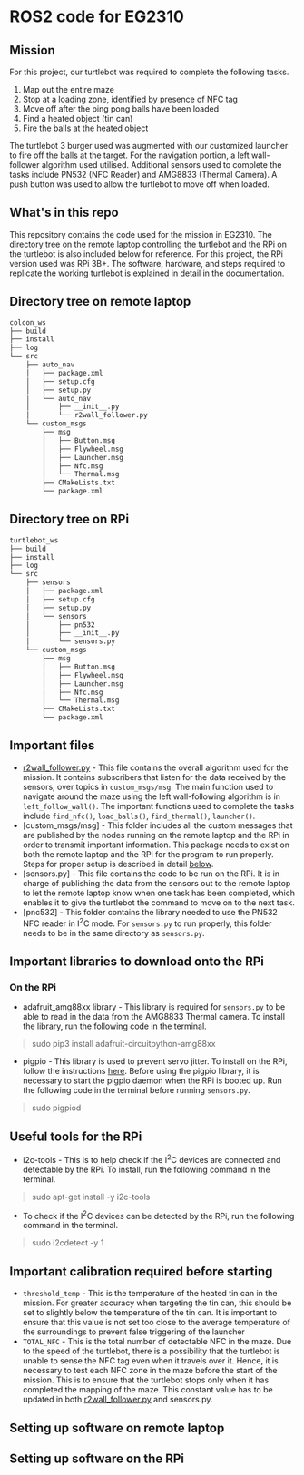 # ROS2 code for EG2310

## Mission
For this project, our turtlebot was required to complete the following tasks.

  1. Map out the entire maze
  2. Stop at a loading zone, identified by presence of NFC tag
  3. Move off after the ping pong balls have been loaded
  4. Find a heated object (tin can)
  5. Fire the balls at the heated object

The turtlebot 3 burger used was augmented with our customized launcher to fire off the balls at the target. For the navigation portion, a left wall-follower algorithm used utilised. Additional sensors used to complete the tasks include PN532 (NFC Reader) and AMG8833 (Thermal Camera). A push button was used to allow the turtlebot to move off when loaded.

## What's in this repo
This repository contains the code used for the mission in EG2310. The directory tree on the remote laptop controlling the turtlebot and the RPi on the turtlebot is also included below for reference. For this project, the RPi version used was RPi 3B+. The software, hardware, and steps required to replicate the working turtlebot is explained in detail in the documentation. 

## Directory tree on remote laptop
```bash
colcon_ws
├── build
├── install
├── log
└── src
    ├── auto_nav
    │   ├── package.xml
    │   ├── setup.cfg
    │   ├── setup.py
    │   └── auto_nav
    │       ├── __init__.py
    │       └── r2wall_follower.py
    └── custom_msgs
        ├── msg
        │   ├── Button.msg
        │   ├── Flywheel.msg
        │   ├── Launcher.msg
        │   ├── Nfc.msg
        │   └── Thermal.msg
        ├── CMakeLists.txt
        └── package.xml
```

## Directory tree on RPi
```bash
turtlebot_ws
├── build
├── install
├── log
└── src
    ├── sensors
    │   ├── package.xml
    │   ├── setup.cfg
    │   ├── setup.py
    │   └── sensors
    │       ├── pn532
    │       ├── __init__.py
    │       └── sensors.py
    └── custom_msgs
        ├── msg
        │   ├── Button.msg
        │   ├── Flywheel.msg
        │   ├── Launcher.msg
        │   ├── Nfc.msg
        │   └── Thermal.msg
        ├── CMakeLists.txt
        └── package.xml
```

## Important files
* [r2wall_follower.py](https://github.com/jaredoong/r2auto_nav/blob/main/r2wall_follower.py) - This file contains the overall algorithm used for the mission. It contains subscribers that listen for the data received by the sensors, over topics in ```custom_msgs/msg```. The main function used to navigate around the maze using the left wall-following algorithm is in ```left_follow_wall()```. The important functions used to complete the tasks include ```find_nfc()```, ```load_balls()```, ```find_thermal()```, ```launcher()```.
* [custom_msgs/msg] - This folder includes all the custom messages that are published by the nodes running on the remote laptop and the RPi in order to transmit important information. This package needs to exist on both the remote laptop and the RPi for the program to run properly. Steps for proper setup is described in detail [below](#Setting-up-software-on-remote-laptop).
* [sensors.py] - This file contains the code to be run on the RPi. It is in charge of publishing the data from the sensors out to the remote laptop to let the remote laptop know when one task has been completed, which enables it to give the turtlebot the command to move on to the next task.
* [pnc532] - This folder contains the library needed to use the PN532 NFC reader in I<sup>2</sup>C mode. For ```sensors.py``` to run properly, this folder needs to be in the same directory as ```sensors.py```.

## Important libraries to download onto the RPi
### On the RPi
* adafruit_amg88xx library - This library is required for ```sensors.py``` to be able to read in the data from the AMG8833 Thermal camera. To install the library, run the following code in the terminal.
> sudo pip3 install adafruit-circuitpython-amg88xx
* pigpio - This library is used to prevent servo jitter. To install on the RPi, follow the instructions [here](https://abyz.me.uk/rpi/pigpio/download.html). Before using the pigpio library, it is necessary to start the pigpio daemon when the RPi is booted up. Run the following code in the terminal before running ```sensors.py```.
> sudo pigpiod

## Useful tools for the RPi
* i2c-tools - This is to help check if the I<sup>2</sup>C devices are connected and detectable by the RPi. To install, run the following command in the terminal.
> sudo apt-get install -y i2c-tools
* To check if the I<sup>2</sup>C devices can be detected by the RPi, run the following command in the terminal.
> sudo i2cdetect -y 1

## Important calibration required before starting
* ```threshold_temp``` - This is the temperature of the heated tin can in the mission. For greater accuracy when targeting the tin can, this should be set to slightly below the temperature of the tin can. It is important to ensure that this value is not set too close to the average temperature of the surroundings to prevent false triggering of the launcher
* ```TOTAL_NFC``` - This is the total number of detectable NFC in the maze. Due to the speed of the turtlebot, there is a possibility that the turtlebot is unable to sense the NFC tag even when it travels over it. Hence, it is necessary to test each NFC zone in the maze before the start of the mission. This is to ensure that the turtlebot stops only when it has completed the mapping of the maze. This constant value has to be updated in both [r2wall_follower.py](https://github.com/jaredoong/r2auto_nav/blob/main/r2wall_follower.py) and sensors.py.

## Setting up software on remote laptop


## Setting up software on the RPi
